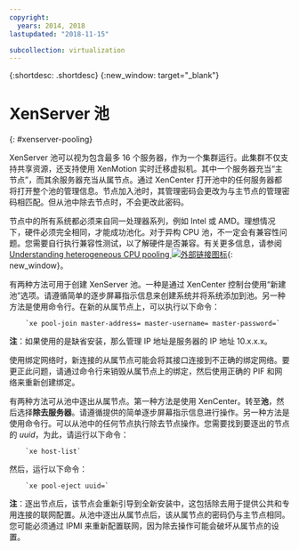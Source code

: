 ```yaml
---
copyright:
  years: 2014, 2018
lastupdated: "2018-11-15"

subcollection: virtualization
---
```


{:shortdesc: .shortdesc}
{:new_window: target="_blank"}

# XenServer 池
{: #xenserver-pooling}

XenServer 池可以视为包含最多 16 个服务器，作为一个集群运行。此集群不仅支持共享资源，还支持使用 XenMotion 实时迁移虚拟机。其中一个服务器充当“主节点”，而其余服务器充当从属节点。通过 XenCenter 打开池中的任何服务器都将打开整个池的管理信息。节点加入池时，其管理密码会更改为与主节点的管理密码相匹配。但从池中除去节点时，不会更改此密码。

节点中的所有系统都必须来自同一处理器系列，例如 Intel 或 AMD。理想情况下，硬件必须完全相同，才能成功池化。对于异构 CPU 池，不一定会有兼容性问题。您需要自行执行兼容性测试，以了解硬件是否兼容。有关更多信息，请参阅 [Understanding heterogeneous CPU pooling ![外部链接图标](../../icons/launch-glyph.svg "外部链接图标")](http://support.citrix.com/article/CTX127059){: new_window}。

有两种方法可用于创建 XenServer 池。一种是通过 XenCenter 控制台使用“新建池”选项。请遵循简单的逐步屏幕指示信息来创建系统并将系统添加到池。另一种方法是使用命令行。在新的从属节点上，可以执行以下命令：

        `xe pool-join master-address= master-username= master-password=`

**注**：如果使用的是缺省安装，那么管理 IP 地址是服务器的 IP 地址 10.x.x.x。

使用绑定网络时，新连接的从属节点可能会将其接口连接到不正确的绑定网络。要更正此问题，请通过命令行来销毁从属节点上的绑定，然后使用正确的 PIF 和网络来重新创建绑定。

有两种方法可从池中逐出从属节点。第一种方法是使用 XenCenter。转至**池**，然后选择**除去服务器**。请遵循提供的简单逐步屏幕指示信息进行操作。另一种方法是使用命令行。可以从池中的任何节点执行除去节点操作。您需要找到要逐出的节点的 _uuid_，为此，请运行以下命令：

        `xe host-list`

然后，运行以下命令：

        `xe pool-eject uuid=`

**注**：逐出节点后，该节点会重新引导到全新安装中，这包括除去用于提供公共和专用连接的联网配置。从池中逐出从属节点后，该从属节点的密码仍与主节点相同。您可能必须通过 IPMI 来重新配置联网，因为除去操作可能会破坏从属节点的设置。
